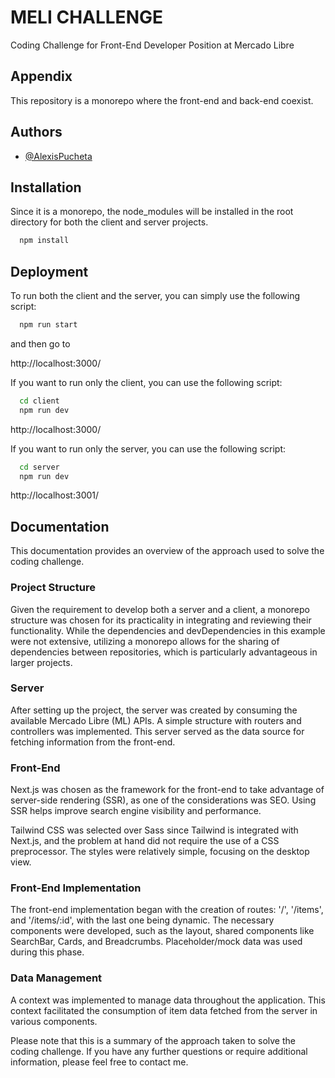 
# MELI CHALLENGE


Coding Challenge for Front-End Developer Position at Mercado Libre


## Appendix

This repository is a monorepo where the front-end and back-end coexist.


## Authors

- [@AlexisPucheta](https://www.github.com/AlexisPucheta)


## Installation

Since it is a monorepo, the node_modules will be installed in the root directory for both the client and server projects.

```bash
  npm install
```
    
## Deployment

To run both the client and the server, you can simply use the following script:

```bash
  npm run start
```
and then go to 

http://localhost:3000/


If you want to run only the client, you can use the following script:

```bash
  cd client
  npm run dev
```
http://localhost:3000/


If you want to run only the server, you can use the following script:

```bash
  cd server
  npm run dev
```
http://localhost:3001/
## Documentation
This documentation provides an overview of the approach used to solve the coding challenge.

### Project Structure
Given the requirement to develop both a server and a client, a monorepo structure was chosen for its practicality in integrating and reviewing their functionality. While the dependencies and devDependencies in this example were not extensive, utilizing a monorepo allows for the sharing of dependencies between repositories, which is particularly advantageous in larger projects.

### Server
After setting up the project, the server was created by consuming the available Mercado Libre (ML) APIs. A simple structure with routers and controllers was implemented. This server served as the data source for fetching information from the front-end.

### Front-End
Next.js was chosen as the framework for the front-end to take advantage of server-side rendering (SSR), as one of the considerations was SEO. Using SSR helps improve search engine visibility and performance.

Tailwind CSS was selected over Sass since Tailwind is integrated with Next.js, and the problem at hand did not require the use of a CSS preprocessor. The styles were relatively simple, focusing on the desktop view.

### Front-End Implementation
The front-end implementation began with the creation of routes: '/', '/items', and '/items/:id', with the last one being dynamic. The necessary components were developed, such as the layout, shared components like SearchBar, Cards, and Breadcrumbs. Placeholder/mock data was used during this phase.

### Data Management
A context was implemented to manage data throughout the application. This context facilitated the consumption of item data fetched from the server in various components.

Please note that this is a summary of the approach taken to solve the coding challenge. If you have any further questions or require additional information, please feel free to contact me.